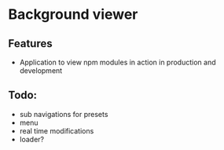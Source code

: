 # Background viewer

## Features
- Application to view npm modules in action in production and development

## Todo:
- sub navigations for presets
- menu
- real time modifications
- loader?